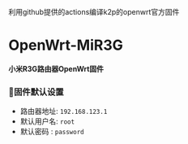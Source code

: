 利用github提供的actions编译k2p的openwrt官方固件  

# OpenWrt-MiR3G
**小米R3G路由器OpenWrt固件**

### 🎯固件默认设置   

- 路由器地址: `192.168.123.1`   
- 默认用户名: `root`   
- 默认密码  : `password`



